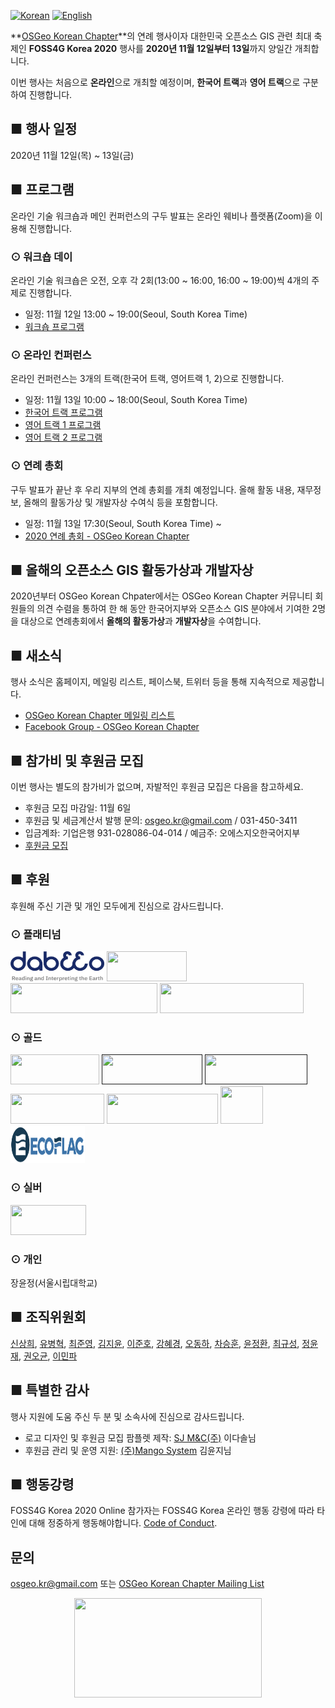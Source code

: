 [![Korean](https://img.shields.io/badge/language-Korean-blue.svg)](https://foss4g.osgeo.kr/)
[![English](https://img.shields.io/badge/language-English-orange.svg)](en)

**[OSGeo Korean Chapter](https://www.osgeo.kr/)**의 연례 행사이자 대한민국 오픈소스 GIS 관련 최대 축제인 **FOSS4G Korea 2020** 행사를 **2020년 11월 12일부터 13일**까지 양일간 개최합니다.

이번 행사는 처음으로 **온라인**으로 개최할 예정이며, **한국어 트랙**과 **영어 트랙**으로 구분하여 진행합니다.

## ■ 행사 일정
2020년 11월 12일(목) ~ 13일(금)

## ■ 프로그램
온라인 기술 워크숍과 메인 컨퍼런스의 구두 발표는 온라인 웨비나 플랫폼(Zoom)을 이용해 진행합니다.

### ⊙ 워크숍 데이
온라인 기술 워크숍은 오전, 오후 각 2회(13:00 ~ 16:00, 16:00 ~ 19:00)씩  4개의 주제로 진행합니다.

  - 일정: 11월 12일 13:00 ~ 19:00(Seoul, South Korea Time)
  - [워크숍 프로그램](workshop)

### ⊙ 온라인 컨퍼런스
온라인 컨퍼런스는 3개의 트랙(한국어 트랙, 영어트랙 1, 2)으로 진행합니다.

  - 일정: 11월 13일 10:00 ~ 18:00(Seoul, South Korea Time) 
  - [한국어 트랙 프로그램](track-korean)
  - [영어 트랙 1 프로그램](track-english-01)
  - [영어 트랙 2 프로그램](track-english-02)

### ⊙ 연례 총회
구두 발표가 끝난 후 우리 지부의 연례 총회를 개최 예정입니다. 올해 활동 내용, 재무정보, 올해의 활동가상 및 개발자상 수여식 등을 포함합니다.
  - 일정: 11월 13일 17:30(Seoul, South Korea Time) ~
  - [2020 연례 총회 - OSGeo Korean Chapter](https://docs.google.com/presentation/d/1tdGaq_xfQuu1uIYcz2EoC-nhbao-vWg3u8JHS2waG4Y/edit?usp=sharing)

## ■ 올해의 오픈소스 GIS 활동가상과 개발자상
2020년부터 OSGeo Korean Chpater에서는 OSGeo Korean Chapter 커뮤니티 회원들의 의견 수렴을 통하여
한 해 동안 한국어지부와 오픈소스 GIS 분야에서 기여한 2명을 대상으로 연례총회에서 **올해의 활동가상**과 **개발자상**을 수여합니다.

## ■ 새소식
행사 소식은 홈페이지, 메일링 리스트, 페이스북, 트위터 등을 통해 지속적으로 제공합니다.
  - [OSGeo Korean Chapter 메일링 리스트](http://groups.google.com/group/osgeo-kr)
  - [Facebook Group - OSGeo Korean Chapter](https://www.facebook.com/groups/OSGeoKR)
  
## ■ 참가비 및 후원금 모집
이번 행사는 별도의 참가비가 없으며, 자발적인 후원금 모집은 다음을 참고하세요.
  - 후원금 모집 마감일: 11월 6일
  - 후원금 및 세금계산서 발행 문의: [osgeo.kr@gmail.com](mailto:osgeo.kr@gmail.com) / 031-450-3411
  - 입금계좌: 기업은행 931-028086-04-014  / 예금주: 오에스지오한국어지부
  - [후원금 모집](sponsor)

## ■ 후원
후원해 주신 기관 및 개인 모두에게 진심으로 감사드립니다.  

### ⊙ 플래티넘
<a href="https://www.dabeeo.com/"><img src="sponsor/dabeeo.png" width="150" height="48"></a>
<a href="https://gaia3d.com/"><img src="sponsor/gaia3d.png" width="128" height="48"></a>
<a href="https://www.sjmnc.kr/"><img src="sponsor/sjmnc.png" width="235" height="48"></a>
<a href="http://www.si-imaging.com/"><img src="sponsor/siis.png" width="230" height="48"></a>

### ⊙ 골드
<a href="http://www.mangosystem.com/"><img src="sponsor/mangosystem.png" width="142" height="48"></a>
<a href=""><img src="sponsor/daea-sce.png" width="161" height="48"></a>
<a href=""><img src="sponsor/dslab.png" width="164" height="48"></a>
<a href="http://www.e-three.co.kr/"><img src="sponsor/e-three.png" width="150" height="48"></a>
<a href="https://www.gntsolution.com/"><img src="sponsor/gntsolution.png" width="178" height="48"></a>
<a href="http://gisutd.com/"><img src="sponsor/GISUnited.png" width="68" height="60"></a>
<a href="http://www.ecoflag.co.kr/"><img src="sponsor/ecoflag.png" width="119" height="60"></a>

### ⊙ 실버
<a href="http://www.hermesys.co.kr/"><img src="sponsor/hermesys.png" width="121" height="48"></a>

### ⊙ 개인
장윤정(서울시립대학교)

## ■ 조직위원회
[신상희](shshin@gaia3d.com), [유병혁](bhyu@knps.or.kr), [최준영](novacite@gmail.com), [김지윤](aliasgis@gmail.com), [이준호](juno1238@gmail.com),
[강혜경](hkkang@krihs.re.kr), [오동하](dongha@bdi.re.kr), [차승훈](kacgung@gmail.com), [윤정환](lenablue12@gmail.com), [최규성](kyusung.choi@gmail.com), 
[정윤재](choung12osu@gmail.com), [권오균](kok02@lx.or.kr), [이민파](mapplus@gmail.com)

## ■ 특별한 감사
행사 지원에 도움 주신 두 분 및 소속사에 진심으로 감사드립니다.
  - 로고 디자인 및 후원금 모집 팜플렛 제작: [SJ M&C(주)](https://www.sjmnc.kr/) 이다솔님
  - 후원금 관리 및 운영 지원: [(주)Mango System](http://www.mangosystem.com/) 김윤지님

## ■ 행동강령
FOSS4G Korea 2020 Online 참가자는 FOSS4G Korea 온라인 행동 강령에 따라 타인에 대해 정중하게 행동해야합니다. [Code of Conduct](code-of-conduct).

## 문의
[osgeo.kr@gmail.com](mailto:osgeo.kr@gmail.com) 또는 [OSGeo Korean Chapter Mailing List](http://groups.google.com/group/osgeo-kr)

<center><img src="images/osgeo.kr-logo.png" width="300" height="159"></center>
